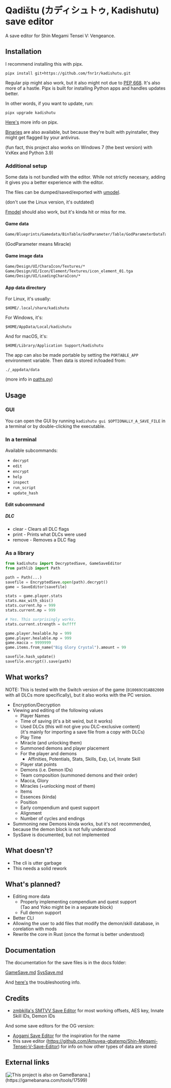 # Qadištu (カディシュトゥ, Kadishutu) save editor

A save editor for Shin Megami Tensei V: Vengeance.

## Installation

I recommend installing this with pipx.

```shell
pipx install git+https://github.com/fnr1r/kadishutu.git
```

Regular pip might also work, but it also might not due to
[PEP 668](https://peps.python.org/pep-0668/). It's also more of a hastle.
Pipx is built for installing Python apps and handles updates better.

In other words, if you want to update, run:

```shell
pipx upgrade kadishutu
```

[Here's](https://pipx.pypa.io/latest/) more info on pipx.

[Binaries](https://github.com/fnr1r/kadishutu/releases) are also available,
but because they're built with pyinstaller, they might get flagged by your
antivirus.

(fun fact, this project also works on Windows 7 (the best version) with VxKex
and Python 3.9)

### Additional setup

Some data is not bundled with the editor. While not strictly necesary, adding
it gives you a better experience with the editor.

The files can be dumped/saved/exported with
[umodel](https://www.gildor.org/en/projects/umodel).

(don't use the Linux version, it's outdated)

[Fmodel](https://fmodel.app/) should also work, but it's kinda hit or miss for
me.

#### Game data

```txt
Game/Blueprints/Gamedata/BinTable/GodParameter/Table/GodParameterDataTable.uexp
```

(GodParameter means Miracle)

#### Game image data

```txt
Game/Design/UI/CharaIcon/Textures/*
Game/Design/UI/Icon/Element/Textures/icon_element_01.tga
Game/Design/UI/LoadingCharaIcon/*
```

#### App data directory

For Linux, it's usually:

`$HOME/.local/share/kadishutu`

For Windows, it's:

`$HOME/AppData/Local/kadishutu`

And for macOS, it's:

`$HOME/Library/Application Support/kadishutu`

The app can also be made portable by setting the `PORTABLE_APP` environment
variable. Then data is stored in/loaded from:

`./_appdata/data`

(more info in [paths.py](src/kadishutu/paths.py))

## Usage

### GUI

You can open the GUI by running `kadishutu gui $OPTIONALLY_A_SAVE_FILE` in a
terminal or by double-clicking the executable.

### In a terminal

Available subcommands:

- `decrypt`
- `edit`
- `encrypt`
- `help`
- `inspect`
- `run_script`
- `update_hash`

#### Edit subcommand

##### DLC

- clear - Clears all DLC flags
- print - Prints what DLCs were used
- remove - Removes a DLC flag

### As a library

```python
from kadishutu import DecryptedSave, GameSaveEditor
from pathlib import Path

path = Path(...)
savefile = EncryptedSave.open(path).decrypt()
game = SaveEditor(savefile)

stats = game.player.stats
stats.max_with_sbis()
stats.current.hp = 999
stats.current.mp = 999

# Yes. This surprisingly works.
stats.current.strength = 0xffff

game.player.healable.hp = 999
game.player.healable.mp = 999
game.macca = 9999999
game.items.from_name("Big Glory Crystal").amount = 99

savefile.hash_update()
savefile.encrypt().save(path)
```

## What works?

NOTE: This is tested with the Switch version of the game (`010069C01AB82000`
with all DLCs more specifically), but it also works with the PC version.

- Encryption/Decryption
- Viewing and editing of the following values
  - Player Names
  - Time of saving (it's a bit weird, but it works)
  - Used DLCs (this will not give you DLC-exclusive content)  
    (it's mainly for importing a save file from a copy with DLCs)
  - Play Time
  - Miracle (and unlocking them)
  - Summoned demons and player placement
  - For the player and demons
    - Affinities, Potentials, Stats, Skills, Exp, Lvl, Innate Skill
  - Player stat points
  - Demons (i.e. Demon IDs)
  - Team composition (summoned demons and their order)
  - Macca, Glory
  - Miracles (+unlocking most of them)
  - Items
  - Essences (kinda)
  - Position
  - Early compendium and quest support
  - Alignment
  - Number of cycles and endings
- Summoning new Demons kinda works, but it's not recommended, because the demon
  block is not fully understood
- SysSave is documented, but not implemented

## What doesn't?

- The cli is utter garbage
- This needs a solid rework

## What's planned?

- Editing more data
  - Properly implementing compendium and quest support  
    (Tao and Yoko might be in a separate block)
  - Full demon support
- Better CLI
- Allowing the user to add files that modify the demon/skill database, in
  corelation with mods
- Rewrite the core in Rust (once the format is better understood)

## Documentation

The documentation for the save files is in the docs folder:

[GameSave.md](docs/GameSave.md)
[SysSave.md](docs/SysSave.md)

And [here's](docs/Troubleshooting.md) the troubleshooting info.

## Credits

- [zmbkilla's SMTVV Save Editor](https://github.com/zmbkilla/SMTV-VSaveEditor/tree/e8def6cd038d1a3d23d5bdc7612b1fd13808dfaf)
  for most working offsets, AES key, Innate Skill IDs, Demon IDs

And some save editors for the OG version:

- [Aogami Save Editor](https://github.com/supremetakoyaki/Aogami)
  for the inspiration for the name
- this save editor
  (<https://github.com/Amuyea-gbatemp/Shin-Megami-Tensei-V-Save-Editor>)
  for info on how other types of data are stored

## External links

[![This project is also on GameBanana.]("https://gamebanana.com/tools/embeddables/17599?type=large")](https://gamebanana.com/tools/17599)
